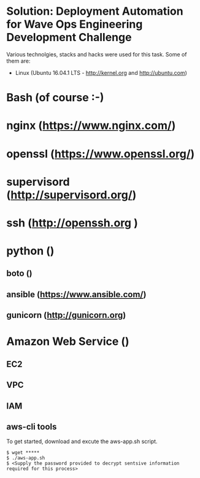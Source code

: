 Solution: Deployment Automation for Wave Ops Engineering Development Challenge 
======

Various technolgies, stacks and hacks were used for this task. Some of them are:

- Linux (Ubuntu 16.04.1 LTS - http://kernel.org and http://ubuntu.com) 

# Bash (of course :-)

# nginx (https://www.nginx.com/)

# openssl (https://www.openssl.org/)

# supervisord (http://supervisord.org/)

# ssh (http://openssh.org )

# python ()

##  boto ()

## ansible (https://www.ansible.com/)

## gunicorn (http://gunicorn.org)

# Amazon Web Service ()

## EC2

## VPC 

## IAM 

## aws-cli tools 


To get started, download and excute the aws-app.sh script.

```
$ wget *****
$ ./aws-app.sh
$ <Supply the password provided to decrypt sentsive information required for this process>
```
